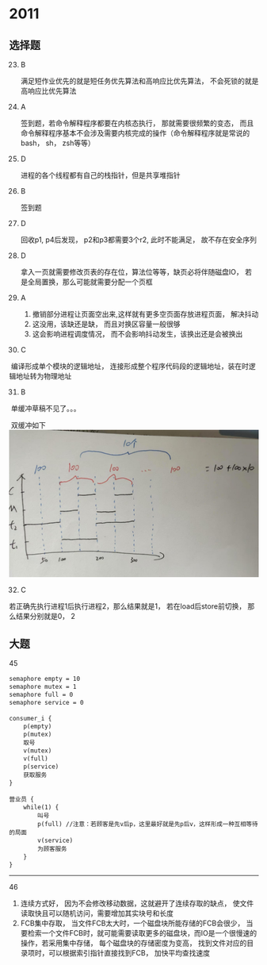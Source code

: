 # 2011

## 选择题

23. B

    满足短作业优先的就是短任务优先算法和高响应比优先算法， 不会死锁的就是高响应比优先算法

24. A

    签到题，若命令解释程序都要在内核态执行， 那就需要很频繁的变态， 而且命令解释程序基本不会涉及需要内核完成的操作（命令解释程序就是常说的bash， sh， zsh等等）

25. D

    进程的各个线程都有自己的栈指针，但是共享堆指针

26. B

    签到题

27. D

    回收p1, p4后发现， p2和p3都需要3个r2, 此时不能满足， 故不存在安全序列

28. D

    拿入一页就需要修改页表的存在位，算法位等等，缺页必将伴随磁盘IO， 若是全局置换，那么可能就需要分配一个页框

29. A

	1. 撤销部分进程让页面空出来,这样就有更多空页面存放进程页面， 解决抖动
	1. 这没用，该缺还是缺， 而且对换区容量一般很够
	1. 这会影响进程调度情况， 而不会影响抖动发生，该换出还是会被换出

30. C

​	编译形成单个模块的逻辑地址， 连接形成整个程序代码段的逻辑地址，装在时逻辑地址转为物理地址

31. B

​	单缓冲草稿不见了。。。

​	双缓冲如下
​    ![](static/46174b563de620dd88e046345ba29a3.jpg)  

32.  C

若正确先执行进程1后执行进程2，那么结果就是1， 若在load后store前切换， 那么结果分别就是0， 2

## 大题

45

```
semaphore empty = 10
semaphore mutex = 1
semaphore full = 0
semaphore service = 0

consumer_i {
	p(empty)
	p(mutex)
	取号
	v(mutex)
	v(full)
	p(service)
	获取服务
}

营业员 {
	while(1) {
		叫号
		p(full) //注意：若顾客是先v后p，这里最好就是先p后v，这样形成一种互相等待的局面
		v(service)
		为顾客服务
	}
}
```

***

46

1.  连续方式好， 因为不会修改移动数据，这就避开了连续存取的缺点， 使文件读取快且可以随机访问，需要增加其实块号和长度
2. FCB集中存取， 当文件FCB太大时，一个磁盘块所能存储的FCB会很少， 当要检索一个文件FCB时，就可能需要读取更多的磁盘块，而IO是一个很慢速的操作，若采用集中存储， 每个磁盘块的存储密度为变高， 找到文件对应的目录项时，可以根据索引指针直接找到FCB， 加快平均查找速度
